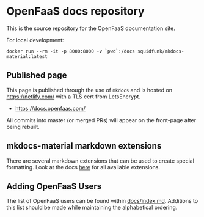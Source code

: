 # OpenFaaS docs repository

This is the source repository for the OpenFaaS documentation site.

For local development:

```shell
docker run --rm -it -p 8000:8000 -v `pwd`:/docs squidfunk/mkdocs-material:latest
```

## Published page

This page is published through the use of `mkdocs` and is hosted on https://netlify.com/ with a TLS cert from LetsEncrypt.

* https://docs.openfaas.com/

All commits into master (or merged PRs) will appear on the front-page after being rebuilt.

## mkdocs-material markdown extensions

There are several markdown extensions that can be used to create special formatting. Look at the docs [here](https://squidfunk.github.io/mkdocs-material/extensions/admonition/) for all available extensions.

## Adding OpenFaaS Users

The list of OpenFaaS users can be found within [docs/index.md](docs/index.md#users-of-openfaas).  Additions to this list should be made while maintaining the alphabetical ordering.


